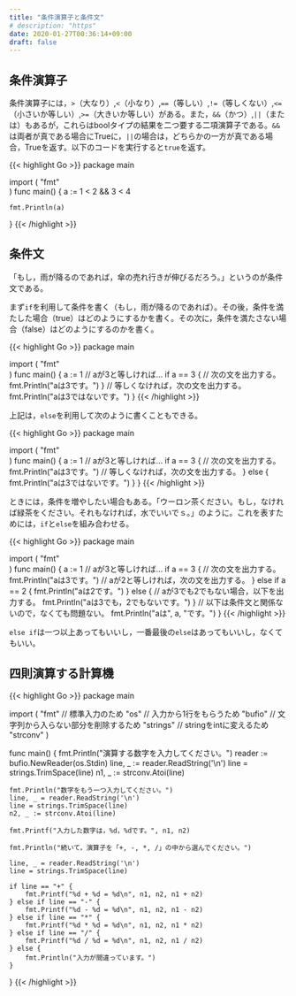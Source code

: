 ```yaml
---
title: "条件演算子と条件文"
# description: "https"
date: 2020-01-27T00:36:14+09:00
draft: false
---
```


## 条件演算子
条件演算子には，`>`（大なり）,`<`（小なり）,`==`（等しい）,`!=`（等しくない）,`<=`（小さいか等しい）,`>=`（大きいか等しい）がある。また，`&&`（かつ）,`||`（または）もあるが，これらはboolタイプの結果を二つ要する二項演算子である。`&&`は両者が真である場合にTrueに，`||`の場合は，どちらかの一方が真である場合，Trueを返す。以下のコードを実行すると`true`を返す。

{{< highlight Go >}}
package main

import (
    "fmt"    
)
func main() {
	a := 1 < 2 && 3 < 4

    fmt.Println(a)
}
{{< /highlight >}}

## 条件文
「もし，雨が降るのであれば，傘の売れ行きが伸びるだろう。」というのが条件文である。

まず`if`を利用して条件を書く（もし，雨が降るのであれば）。その後，条件を満たした場合（true）はどのようにするかを書く。その次に，条件を満たさない場合（false）はどのようにするのかを書く。

{{< highlight Go >}}
package main

import (
    "fmt"    
)
func main() {
	a := 1
    // aが3と等しければ…
    if a == 3 {
    // 次の文を出力する。
        fmt.Println("aは3です。")
    }
    // 等しくなければ，次の文を出力する。
    fmt.Println("aは3ではないです。")
}
{{< /highlight >}}

上記は，`else`を利用して次のように書くこともできる。

{{< highlight Go >}}
package main

import (
    "fmt"    
)
func main() {
	a := 1
    // aが3と等しければ…
    if a == 3 {
    // 次の文を出力する。
        fmt.Println("aは3です。")
    // 等しくなければ，次の文を出力する。
    } else {
        fmt.Println("aは3ではないです。")
    }
}
{{< /highlight >}}

ときには，条件を増やしたい場合もある。「ウーロン茶ください。もし，なければ緑茶をください。それもなければ，水でいいでｓ。」のように。これを表すためには，`if`と`else`を組み合わせる。

{{< highlight Go >}}
package main

import (
    "fmt"    
)
func main() {
	a := 1
    // aが3と等しければ…
    if a == 3 {
    // 次の文を出力する。
        fmt.Println("aは3です。")
    // aが2と等しければ，次の文を出力する。
    } else if a == 2 {
        fmt.Println("aは2です。")
    } else {
    // aが3でも2でもない場合，以下を出力する。
        fmt.Println("aは3でも，2でもないです。")
    }
    // 以下は条件文と関係ないので，なくても問題ない。
    fmt.Println("aは", a, "です。")
}
{{< /highlight >}}

`else if`は一つ以上あってもいいし，一番最後の`else`はあってもいいし，なくてもいい。

## 四則演算する計算機

{{< highlight Go >}}
package main

import (
    "fmt"
    // 標準入力のため
    "os"
    // 入力から1行をもらうため
    "bufio"
    // 文字列から入らない部分を削除するため
    "strings"
    // stringをintに変えるため
    "strconv"
)

func main() {
    fmt.Println("演算する数字を入力してください。")
    reader := bufio.NewReader(os.Stdin)
    line, _  := reader.ReadString('\n')
    line = strings.TrimSpace(line)
    n1, _ := strconv.Atoi(line)

    fmt.Println("数字をもう一つ入力してください。")
    line, _ = reader.ReadString('\n')
    line = strings.TrimSpace(line)
    n2, _ := strconv.Atoi(line)

    fmt.Printf("入力した数字は，%d，%dです。", n1, n2)

    fmt.Println("続いて，演算子を「+, -, *, /」の中から選んでください。")

    line, _ = reader.ReadString('\n')
    line = strings.TrimSpace(line)

    if line == "+" {
        fmt.Printf("%d + %d = %d\n", n1, n2, n1 + n2)
    } else if line == "-" {
        fmt.Printf("%d - %d = %d\n", n1, n2, n1 - n2)
    } else if line == "*" {
        fmt.Printf("%d * %d = %d\n", n1, n2, n1 * n2)
    } else if line == "/" {
        fmt.Printf("%d / %d = %d\n", n1, n2, n1 / n2)
    } else {
        fmt.Println("入力が間違っています。")
    }
}
{{< /highlight >}}

